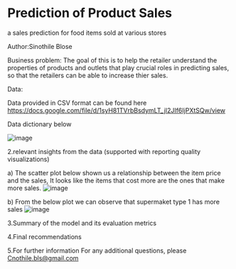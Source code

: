 # Prediction of Product Sales
a sales prediction for food items sold at various stores

Author:Sinothile Blose

Business problem:
The goal of this is to help the retailer understand the properties of products and outlets that play crucial roles in predicting sales, so that the retailers can be able to increase thier sales.

Data:

Data provided in CSV format can be found here https://docs.google.com/file/d/1syH81TVrbBsdymLT_jl2JIf6IjPXtSQw/view

Data dictionary below

![image](https://github.com/SinothileB/Prediction-of-Product-Sales/assets/138825036/90c58009-0807-4a99-b0f5-f788bc711469)

2.relevant insights from the data (supported with reporting quality visualizations)


  a) The scatter plot below shown us a relationship between the item price and the sales,
  It looks like the items that cost more are the ones that make more sales.
  ![image](https://github.com/SinothileB/Prediction-of-Product-Sales/assets/138825036/f5cc490b-ced1-42b2-a197-c889ebfb8d45)


  b)
From the below plot we can observe that supermaket type 1 has more sales
  ![image](https://github.com/SinothileB/Prediction-of-Product-Sales/assets/138825036/c2c59f2c-59f8-410a-a617-292ae3507a7c)


3.Summary of the model and its evaluation metrics


4.Final recommendations

5.For further information
For any additional questions, please Cnothile.bls@gmail.com
